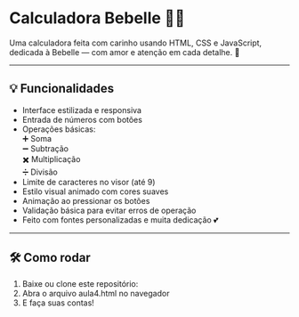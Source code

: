 # Calculadora Bebelle 🧮💖

Uma calculadora feita com carinho usando HTML, CSS e JavaScript, dedicada à Bebelle — com amor e atenção em cada detalhe. 🌸

---

## 💡 Funcionalidades

- Interface estilizada e responsiva
- Entrada de números com botões
- Operações básicas:  
  ➕ Soma  
  ➖ Subtração  
  ✖️ Multiplicação  
  ➗ Divisão  
- Limite de caracteres no visor (até 9)
- Estilo visual animado com cores suaves
- Animação ao pressionar os botões
- Validação básica para evitar erros de operação
- Feito com fontes personalizadas e muita dedicação 💕

---

## 🛠️ Como rodar

1. Baixe ou clone este repositório:
2. Abra o arquivo aula4.html no navegador
3. E faça suas contas!
